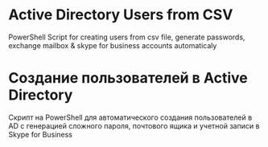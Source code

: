 # Active Directory Users from CSV
PowerShell Script for creating users from csv file, generate passwords, exchange mailbox &amp; skype for business accounts automaticaly 

# Создание пользователей в Active Directory
Скрипт на PowerShell для автоматического создания пользователей в AD с генерацией сложного пароля, почтового ящика и учетной записи в Skype for Business
